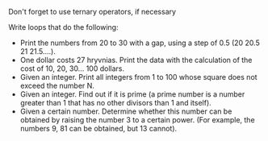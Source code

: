 Don't forget to use ternary operators, if necessary

Write loops that do the following:

- Print the numbers from 20 to 30 with a gap, using a step of 0.5 (20 20.5 21 21.5….).
- One dollar costs 27 hryvnias. Print the data with the calculation of the cost of 10, 20, 30... 100 dollars.
- Given an integer. Print all integers from 1 to 100 whose square does not exceed the number N.
- Given an integer. Find out if it is prime (a prime number is a number greater than 1 that has no other divisors than 1 and itself).
- Given a certain number. Determine whether this number can be obtained by raising the number 3 to a certain power. (For example, the numbers 9, 81 can be obtained, but 13 cannot).
